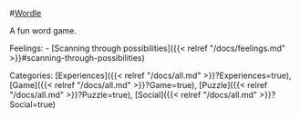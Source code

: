 #[Wordle](https://www.nytimes.com/games/wordle/index.html)

A fun word game.

Feelings:   - [Scanning through possibilities]({{< relref "/docs/feelings.md" >}}#scanning-through-possibilities)

Categories: [Experiences]({{< relref "/docs/all.md" >}}?Experiences=true), [Game]({{< relref "/docs/all.md" >}}?Game=true), [Puzzle]({{< relref "/docs/all.md" >}}?Puzzle=true), [Social]({{< relref "/docs/all.md" >}}?Social=true)
